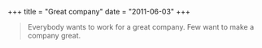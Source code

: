 +++
title = "Great company"
date = "2011-06-03"
+++

> Everybody wants to work for a great company. Few want to make a company great.

